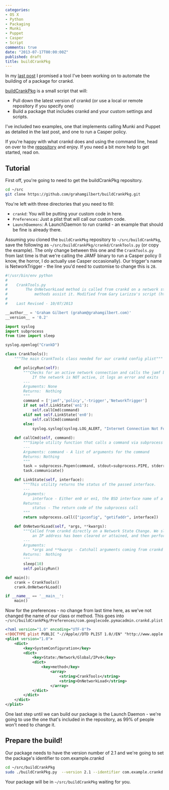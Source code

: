 ```yaml
---
categories:
- OS X
- Python
- Packaging
- Munki
- Puppet
- Casper
- Script
comments: true
date: "2013-07-17T00:00:00Z"
published: draft
title: buildCrankPkg
---
```


In my [last post](http://grahamgilbert.com/blog/2013/07/12/using-crankd-to-react-to-network-events/) I promised a tool I've been working on to automate the building of a package for crankd.

[buildCrankPkg](https://github.com/grahamgilbert/buildCrankPkg) is a small script that will:

* Pull down the latest version of crankd (or use a local or remote repository if you specify one)
* Build a package that includes crankd and your custom settings and scripts.

I've included two examples, one that implements calling Munki and Puppet as detailed in the last post, and one to run a Casper policy.

If you're happy with what crankd does and using the command line, head on over to the [repository](https://github.com/grahamgilbert/buildCrankPkg) and enjoy. If you need a bit more help to get started, read on.<!--more-->

## Tutorial

First off, you're going to need to get the buildCrankPkg repository.

```sh
cd ~/src
git clone https://github.com/grahamgilbert/buildCrankPkg.git
```

You're left with three directories that you need to fill:

* ``crankd``: You will be putting your custom code in here.
* ``Preferences``: Just a plist that will call our custom code.
*  ``LaunchDaemons``: A LaunchDaemon to run crankd - an example that should be fine is already there.

Assuming you cloned the ``buildCrankPkg`` repository to ``~/src/buildCrankPkg``, save the following as ``~/src/buildCrankPkg/crankd/CrankTools.py`` (or copy the example). The only change between this one and the ``CrankTools.py`` from last time is that we're calling the JAMF binary to run a Casper policy (I know, the horror, I do actually use Casper occasionally). Our trigger's name is NetworkTrigger - the line you'd need to customise to change this is ``28``.

```py
#!/usr/bin/env python
#
#    CrankTools.py
#        The OnNetworkLoad method is called from crankd on a network state change, all other
#            methods assist it. Modified from Gary Larizza's script (https://gist.github.com/glarizza/626169).
#
#    Last Revised - 10/07/2013

__author__ = 'Graham Gilbert (graham@grahamgilbert.com)'
__version__ = '0.2'

import syslog
import subprocess
from time import sleep

syslog.openlog("CrankD")

class CrankTools():
    """The main CrankTools class needed for our crankd config plist"""

    def policyRun(self):
        """Checks for an active network connection and calls the jamf binary if it finds one.
            If the network is NOT active, it logs an error and exits
        ---
        Arguments: None
        Returns:  Nothing
        """
        command = ['jamf','policy','-trigger','NetworkTrigger']
        if not self.LinkState('en1'):
            self.callCmd(command)
        elif not self.LinkState('en0'):
            self.callCmd(command)
        else:
            syslog.syslog(syslog.LOG_ALERT, "Internet Connection Not Found, Puppet Run Exiting...")

    def callCmd(self, command):
        """Simple utility function that calls a command via subprocess
        ---
        Arguments: command - A list of arguments for the command
        Returns: Nothing
        """
        task = subprocess.Popen(command, stdout=subprocess.PIPE, stderr=subprocess.PIPE)
        task.communicate()

    def LinkState(self, interface):
        """This utility returns the status of the passed interface.
        ---
        Arguments:
            interface - Either en0 or en1, the BSD interface name of a Network Adapter
        Returns:
            status - The return code of the subprocess call
        """
        return subprocess.call(["ipconfig", "getifaddr", interface])

    def OnNetworkLoad(self, *args, **kwargs):
        """Called from crankd directly on a Network State Change. We sleep for 10 seconds to ensure that
            an IP address has been cleared or attained, and then perform a Puppet run and a Munki run.
        ---
        Arguments:
            *args and **kwargs - Catchall arguments coming from crankd
        Returns:  Nothing
        """
        sleep(10)
        self.policyRun()

def main():
    crank = CrankTools()
    crank.OnNetworkLoad()

if __name__ == '__main__':
    main()
```

Now for the preferences - no change from last time here, as we've not changed the name of our class or method. This goes into ``~/src/buildCrankPkg/Preferences/com.googlecode.pymacadmin.crankd.plist``

```xml
<?xml version="1.0" encoding="UTF-8"?>
<!DOCTYPE plist PUBLIC "-//Apple//DTD PLIST 1.0//EN" "http://www.apple.com/DTDs/PropertyList-1.0.dtd">
<plist version="1.0">
    <dict>
        <key>SystemConfiguration</key>
        <dict>
            <key>State:/Network/Global/IPv4</key>
            <dict>
                <key>method</key>
                    <array>
                        <string>CrankTools</string>
                        <string>OnNetworkLoad</string>
                    </array>
            </dict>
        </dict>
    </dict>
</plist>
```

One last step until we can build our package is the Launch Daemon - we're going to use the one that's included in the repository, as 99% of people won't need to change it.

## Prepare the build!

Our package needs to have the version number of 2.1 and we're going to set the package's identifier to com.example.crankd

```sh
cd ~/src/buildCrankPkg
sudo ./buildCrankPkg.py  --version 2.1 --identifier com.example.crankd
```

Your package will be in ``~/src/buildCrankPkg`` waiting for you.
